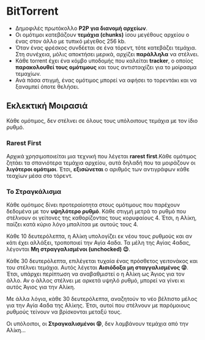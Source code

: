 # BitTorrent

- Δημοφιλές πρωτόκολλο **P2P για διανομή αρχείων**.
- Οι ομότιμοι κατεβάζουν **τεμάχια (chunks)** ίσου μεγέθους αρχείου ο ένας στον άλλο με τυπικό μέγεθος 256 kb.
- Όταν ένας φρέσκος συνδέεται σε ένα τόρεντ, τότε κατεβάζει τεμάχια. Στη συνέχεια, μόλις αποκτήσει μερικά, αρχίζει **παράλληλα** να στέλνει.
- Κάθε torrent έχει ένα κόμβο υποδομής που καλείται **tracker**, ο οποίος **παρακολουθεί τους ομότιμους** και τους αντιστοιχίζει για το μοίρασμα τεμαχίων.
- Ανά πάσα στιγμή, ένας ομότιμος μπορεί να αφήσει το τορεντάκι και να ξαναμπεί όποτε θελήσει.

## Εκλεκτική Μοιρασιά 

Κάθε ομότιμος, δεν στέλνει σε όλους τους υπόλοιπους τεμάχια με τον ίδιο ρυθμό.  

### Rarest First
Αρχικά χρησιμοποιείται μια τεχνική που λέγεται **rarest first**.Κάθε ομότιμος ζητάει τα σπανιότερα τεμάχια αρχείου, αυτά δηλαδή που τα μοιράζουν οι **λιγότεροι ομότιμοι**. Έτσι, **εξισώνεται** ο αριθμός των αντιγράφων κάθε τεαχίων μέσα στο τόρεντ.

### Το Στραγκάλισμα 
Κάθε ομότιμος δίνει προτεραίοτητα στους ομότιμους που παρέχουν δεδομένα με τον **υψηλότερο ρυθμό**. Κάθε στιγμή μετρά το ρυθμό που στέλνουν οι γείτονες της καθορίζοντας τους κορυφαίους 4. Έτσι, η Αλίκη, παίζει κατά κύριο λόγο μπαλίτσα με αυτούς τους 4.

Κάθε 10 δευτερόλεπτα, η Αλίκη υπολογίζει εκ νέου τους ρυθμούς και αν κάτι έχει αλλάξει, τροποποιεί την Αγία 4αδα. Τα μέλη της Αγίας 4αδας, λέγονται **Μη στραγγαλισμένοι (unchocked) 😉**. 

Κάθε 30 δευτερόλεπτα, επιλέγεται τυχαία ένας πρόσθετος γειτονάκος και του στέλνει τεμάχια. Αυτός λέγεται **Αισιόδοξα μη σταγγαλισμένος 😜**. Έτσι, υπάρχει περίπτωση να αναβαθμιστεί ο η Αλίκη ως Άγιος για τον άλλο. Αν ο άλλος στέλνει με αρκετά υψηλό ρυθμό, μπορεί να γίνει κι αυτός Άγιος για την Αλίκη.

Με άλλα λόγια, κάθε 30 δευτερόλεπτα, αναζητούν το νέο βέλτιστο μέλος για την Αγία 4αδα της Αλίκης. Έτσι, αυτοί που στέλνουν με παρόμοιους ρυθμούς τείνουν να βρίσκονται μεταξύ τους.

Οι υπόλοιποι, οι **Στραγκαλισμένοι 😝**, δεν λαμβάνουν τεμάχια από την Αλίκη...